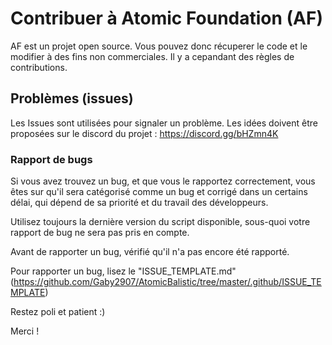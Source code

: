 # Contribuer à Atomic Foundation (AF)
AF est un projet open source. Vous pouvez donc récuperer le code et le 
modifier à des fins non commerciales. Il y a cepandant des règles de contributions.

## Problèmes (issues)
Les Issues sont utilisées pour signaler un problème. Les idées doivent être proposées
sur le discord du projet : https://discord.gg/bHZmn4K

### Rapport de bugs
Si vous avez trouvez un bug, et que vous le rapportez correctement, vous êtes
sur qu'il sera catégorisé comme un bug et corrigé dans un certains délai, qui
dépend de sa priorité et du travail des développeurs.

Utilisez toujours la dernière version du script disponible, sous-quoi votre rapport
de bug ne sera pas pris en compte.

Avant de rapporter un bug, vérifié qu'il n'a pas encore été rapporté.

Pour rapporter un bug, lisez le "ISSUE_TEMPLATE.md" (https://github.com/Gaby2907/AtomicBalistic/tree/master/.github/ISSUE_TEMPLATE)

Restez poli et patient :)

Merci !
